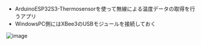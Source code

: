 - ArduinoESP32S3-Thermosensorを使って無線による温度データの取得を行うアプリ
- WindowsPC側にはXBee3のUSBモジュールを接続しておく

![image](https://github.com/user-attachments/assets/e83a474a-9556-4102-b51a-4f848f2bbdc8)


